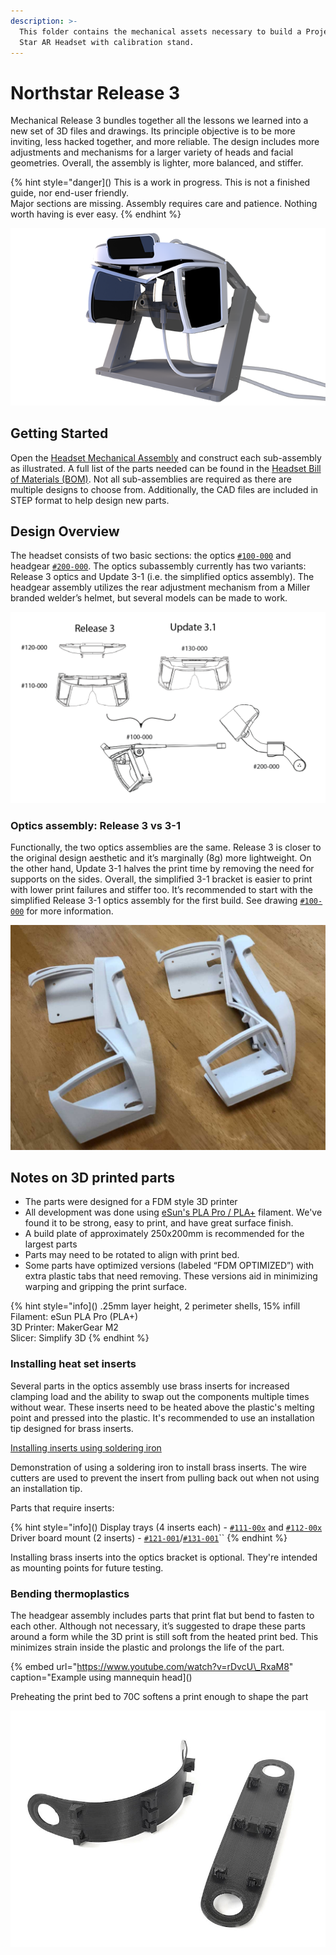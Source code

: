 ```yaml
---
description: >-
  This folder contains the mechanical assets necessary to build a Project North
  Star AR Headset with calibration stand.
---
```


# Northstar Release 3

Mechanical Release 3 bundles together all the lessons we learned into a new set of 3D files and drawings. Its principle objective is to be more inviting, less hacked together, and more reliable. The design includes more adjustments and mechanisms for a larger variety of heads and facial geometries. Overall, the assembly is lighter, more balanced, and stiffer.

{% hint style="danger]()
This is a work in progress. This is not a finished guide, nor end-user friendly.  
Major sections are missing. Assembly requires care and patience. Nothing worth having is ever easy.
{% endhint %}

![CAD Render](../../assets/calibration-stand-no-blur-rgba.png)

## Getting Started

Open the [Headset Mechanical Assembly](headset-assembly.md) and construct each sub-assembly as illustrated. A full list of the parts needed can be found in the [Headset Bill of Materials \(BOM\)](headset-bom.md). Not all sub-assemblies are required as there are multiple designs to choose from. Additionally, the CAD files are included in STEP format to help design new parts.

## Design Overview

The headset consists of two basic sections: the optics [`#100-000`](headset-assembly.md#100-000) and headgear [`#200-000`](headset-assembly.md#120-000). The optics subassembly currently has two variants: Release 3 optics and Update 3-1 \(i.e. the simplified optics assembly\). The headgear assembly utilizes the rear adjustment mechanism from a Miller branded welder’s helmet, but several models can be made to work.

![Overview](../../assets/overview.png)

### Optics assembly: Release 3 vs 3-1

Functionally, the two optics assemblies are the same. Release 3 is closer to the original design aesthetic and it’s marginally \(8g\) more lightweight. On the other hand, Update 3-1 halves the print time by removing the need for supports on the sides. Overall, the simplified 3-1 bracket is easier to print with lower print failures and stiffer too. It’s recommended to start with the simplified Release 3-1 optics assembly for the first build. See drawing [`#100-000`](headset-assembly.md#100-000) for more information.

![Overview](../../assets/img_8601.jpg)

## Notes on 3D printed parts

* The parts were designed for a FDM style 3D printer
* All development was done using [eSun's PLA Pro / PLA+](https://www.amazon.com/eSUN-1-75mm-Printer-Filament-Colors/dp/B07K642RQP) filament. We've found it to be strong, easy to print, and have great surface finish.
* A build plate of approximately 250x200mm is recommended for the largest parts
* Parts may need to be rotated to align with print bed.
* Some parts have optimized versions \(labeled “FDM OPTIMIZED”\) with extra plastic tabs that need removing. These versions aid in minimizing warping and gripping the print surface.

{% hint style="info]()
.25mm layer height, 2 perimeter shells, 15% infill  
Filament: eSun PLA Pro \(PLA+\)  
3D Printer: MakerGear M2  
Slicer: Simplify 3D
{% endhint %}

### Installing heat set inserts

Several parts in the optics assembly use brass inserts for increased clamping load and the ability to swap out the components multiple times without wear. These inserts need to be heated above the plastic's melting point and pressed into the plastic. It's recommended to use an installation tip designed for brass inserts.

[Installing inserts using soldering iron](https://www.youtube.com/watch?v=lFKuMkkYd44)

Demonstration of using a soldering iron to install brass inserts. The wire cutters are used to prevent the insert from pulling back out when not using an installation tip.

Parts that require inserts:

{% hint style="info]()
Display trays \(4 inserts each\) - [`#111-00x`](headset-assembly.md#111-000) and [`#112-00x`](headset-assembly.md#110-000)  
Driver board mount \(2 inserts\) - [`#121-001`](headset-assembly.md#121-000)/[`#131-001`](headset-assembly.md#131-000)\`\`
{% endhint %}

Installing brass inserts into the optics bracket is optional. They're intended as mounting points for future testing.

### Bending thermoplastics

The headgear assembly includes parts that print flat but bend to fasten to each other. Although not necessary, it’s suggested to drape these parts around a form while the 3D print is still soft from the heated print bed. This minimizes strain inside the plastic and prolongs the life of the part.

{% embed url="https://www.youtube.com/watch?v=rDvcU\_RxaM8" caption="Example using mannequin head]()

Preheating the print bed to 70C softens a print enough to shape the part

![Overview](../../assets/forming-3dprint.jpg)

